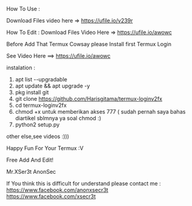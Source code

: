 How To Use :


Download Files video here => https://ufile.io/v239r

How To Edit :
Download Files Video Here => https://ufile.io/awowc



Before Add That Termux Cowsay please Install first Termux Login

See Video Here ==> https://ufile.io/awowc

instalation : 
1. apt list --upgradable
2. apt update && apt upgrade -y
3. pkg install git 
4. git clone https://github.com/Harisgitama/termux-loginv2fx
5. cd termux-loginv2fx
6. chmod +x untuk memberikan akses 777 ( sudah pernah saya bahas diartikel sblmnya ya soal chmod :) 
7. python2 setup.py

other else,see videos :))) 

Happy Fun For Your Termux :V 

Free Add And Edit!


Mr.XSer3t
AnonSec

If You think this is difficult for understand please contact me :
https://www.facebook.com/anonxsecr3t
https://www.facebook.com/xsecr3t


